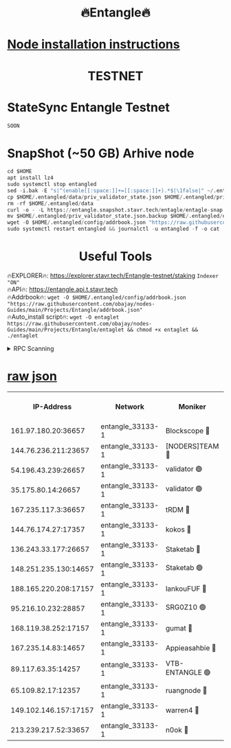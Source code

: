 <h1 align="center"> 🔥Entangle🔥</h1>

[Node installation instructions](https://github.com/obajay/nodes-Guides/tree/main/Projects/Entangle)
=

<h1 align="center"> TESTNET</h1>

# StateSync Entangle Testnet
```python
SOON
```
# SnapShot (~50 GB) Arhive node
```python
cd $HOME
apt install lz4
sudo systemctl stop entangled
sed -i.bak -E "s|^(enable[[:space:]]+=[[:space:]]+).*$|\1false|" ~/.entangled/config/config.toml
cp $HOME/.entangled/data/priv_validator_state.json $HOME/.entangled/priv_validator_state.json.backup
rm -rf $HOME/.entangled/data
curl -o - -L https://entangle.snapshot.stavr.tech/entagle/entagle-snap.tar.lz4 | lz4 -c -d - | tar -x -C $HOME/.entangled --strip-components 2
mv $HOME/.entangled/priv_validator_state.json.backup $HOME/.entangled/data/priv_validator_state.json
wget -O $HOME/.entangled/config/addrbook.json "https://raw.githubusercontent.com/obajay/nodes-Guides/main/Projects/Entangle/addrbook.json"
sudo systemctl restart entangled && journalctl -u entangled -f -o cat
```
 <h1 align="center"> Useful Tools</h1>
 
🔥EXPLORER🔥: https://explorer.stavr.tech/Entangle-testnet/staking        `Indexer "ON"` \
🔥API🔥:      https://entangle.api.t.stavr.tech \
🔥Addrbook🔥: ```wget -O $HOME/.entangled/config/addrbook.json "https://raw.githubusercontent.com/obajay/nodes-Guides/main/Projects/Entangle/addrbook.json"``` \
🔥Auto_install script🔥:  `wget -O entaglet https://raw.githubusercontent.com/obajay/nodes-Guides/main/Projects/Entangle/entaglet && chmod +x entaglet && ./entaglet`


<details>
<summary>RPC Scanning</summary>

<h2 align="center"> We scan nodes in real time every 4 hours. And we provide the final result of RPC endpoints.
We cannot influence the operation of these nodes in any way. </h2>


```python
If Voting Power is higher than 0 --> then the Node is a validator of the network and may be subject to attack and be a potential threat to the chain.
```
```python
We marked such validators with a red symbol
```

</details>

[raw json](https://rpc-check.entangt.stavr.tech/entangt/rpc-entangt-result.json)
=


<table><tr><th>IP-Address</th><th>Network</th><th>Moniker</th><th>Latest Block Height</th><th>Earliest Block Height</th><th>Catching Up</th><th>Tx Index</th><th>Voting Power</th><th>Scan Time</th></tr><tr><td>161.97.180.20:36657</td><td>entangle_33133-1</td><td>Blockscope 🔴</td><td>1536831</td><td>1</td><td>False</td><td>off</td><td>259586473635098</td><td>2024-01-06T18:03:53.072024824UTC</td></tr><tr><td>144.76.236.211:23657</td><td>entangle_33133-1</td><td>[NODERS]TEAM 🔴</td><td>1536833</td><td>1</td><td>False</td><td>off</td><td>47049700500000000</td><td>2024-01-06T18:04:05.678831073UTC</td></tr><tr><td>54.196.43.239:26657</td><td>entangle_33133-1</td><td>validator 🟢</td><td>1536835</td><td>1</td><td>False</td><td>on</td><td>0</td><td>2024-01-06T18:04:13.850089103UTC</td></tr><tr><td>35.175.80.14:26657</td><td>entangle_33133-1</td><td>validator 🟢</td><td>1536835</td><td>1</td><td>False</td><td>on</td><td>0</td><td>2024-01-06T18:04:14.747323347UTC</td></tr><tr><td>167.235.117.3:36657</td><td>entangle_33133-1</td><td>tRDM 🔴</td><td>1536835</td><td>1</td><td>False</td><td>on</td><td>110933587082545</td><td>2024-01-06T18:04:14.992975574UTC</td></tr><tr><td>144.76.174.27:17357</td><td>entangle_33133-1</td><td>kokos 🔴</td><td>1536833</td><td>145001</td><td>False</td><td>on</td><td>89890100000000</td><td>2024-01-06T18:04:02.681081096UTC</td></tr><tr><td>136.243.33.177:26657</td><td>entangle_33133-1</td><td>Staketab 🔴</td><td>1536834</td><td>660001</td><td>False</td><td>on</td><td>121550140155031</td><td>2024-01-06T18:04:08.030576055UTC</td></tr><tr><td>148.251.235.130:14657</td><td>entangle_33133-1</td><td>Staketab 🟢</td><td>1536831</td><td>660801</td><td>False</td><td>on</td><td>0</td><td>2024-01-06T18:03:52.740292302UTC</td></tr><tr><td>188.165.220.208:17157</td><td>entangle_33133-1</td><td>lankouFUF 🔴</td><td>1536832</td><td>725001</td><td>False</td><td>on</td><td>180899900000002</td><td>2024-01-06T18:03:58.320215881UTC</td></tr><tr><td>95.216.10.232:28857</td><td>entangle_33133-1</td><td>SRG0Z10 🟢</td><td>1536831</td><td>842001</td><td>False</td><td>off</td><td>0</td><td>2024-01-06T18:03:52.449660937UTC</td></tr><tr><td>168.119.38.252:17157</td><td>entangle_33133-1</td><td>gumat 🔴</td><td>1536832</td><td>962001</td><td>False</td><td>on</td><td>314013548351851</td><td>2024-01-06T18:03:57.943596985UTC</td></tr><tr><td>167.235.14.83:14657</td><td>entangle_33133-1</td><td>Appieasahbie 🔴</td><td>1536835</td><td>1076001</td><td>False</td><td>on</td><td>44568809900999996</td><td>2024-01-06T18:04:14.131374487UTC</td></tr><tr><td>89.117.63.35:14257</td><td>entangle_33133-1</td><td>VTB-ENTANGLE 🟢</td><td>1536833</td><td>1162001</td><td>False</td><td>off</td><td>0</td><td>2024-01-06T18:04:03.028844940UTC</td></tr><tr><td>65.109.82.17:12357</td><td>entangle_33133-1</td><td>ruangnode 🔴</td><td>1536831</td><td>1312001</td><td>False</td><td>off</td><td>274500085360543</td><td>2024-01-06T18:03:53.485492996UTC</td></tr><tr><td>149.102.146.157:17157</td><td>entangle_33133-1</td><td>warren4 🔴</td><td>1536833</td><td>1436001</td><td>False</td><td>on</td><td>410747795103395</td><td>2024-01-06T18:04:05.423957950UTC</td></tr><tr><td>213.239.217.52:33657</td><td>entangle_33133-1</td><td>n0ok 🔴</td><td>1536835</td><td>1436834</td><td>False</td><td>off</td><td>46574292273662988</td><td>2024-01-06T18:04:12.478193203UTC</td></tr></table>
